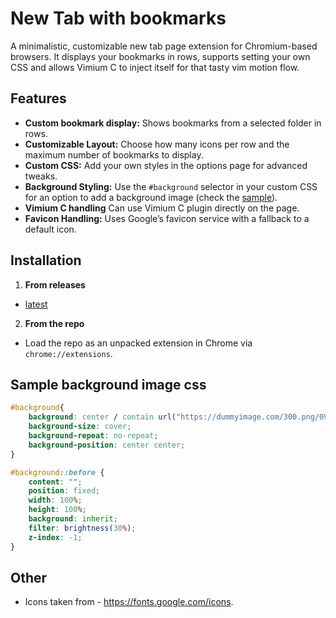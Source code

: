 # New Tab with bookmarks

A minimalistic, customizable new tab page extension for Chromium-based browsers. It displays your bookmarks in rows, supports setting your own CSS and allows Vimium C to inject itself for that tasty vim motion flow. 

## Features

- **Custom bookmark display:** Shows bookmarks from a selected folder in rows. 
- **Customizable Layout:** Choose how many icons per row and the maximum number of bookmarks to display.
- **Custom CSS:** Add your own styles in the options page for advanced tweaks.
- **Background Styling:** Use the `#background` selector in your custom CSS for an option to add a background image (check the [sample](#sample-background-image-css)).
- **Vimium C handling** Can use Vimium C plugin directly on the page. 
- **Favicon Handling:** Uses Google’s favicon service with a fallback to a default icon.

## Installation

1. **From releases**
- [latest](https://github.com/Zetaniis/new-tab-with-bookmarks/releases/latest) 

2. **From the repo**
- Load the repo as an unpacked extension in Chrome via `chrome://extensions`.

## Sample background image css

```css
#background{
    background: center / contain url("https://dummyimage.com/300.png/09f/fff&text=Hello"), #000000;
    background-size: cover;
    background-repeat: no-repeat;
    background-position: center center;
}

#background::before {
    content: "";
    position: fixed;
    width: 100%;
    height: 100%;
    background: inherit;
    filter: brightness(30%);
    z-index: -1;
}
```

## Other
- Icons taken from - https://fonts.google.com/icons. 
